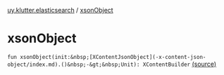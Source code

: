 [uy.klutter.elasticsearch](index.md) / [xsonObject](.)


# xsonObject

`fun xsonObject(init:&nbsp;[XContentJsonObject](-x-content-json-object/index.md).()&nbsp;-&gt;&nbsp;Unit): XContentBuilder` [(source)](https://github.com/kohesive/klutter/blob/master/elasticsearch-jdk7/src/main/kotlin/uy/klutter/elasticsearch/XContent.kt#L146)


